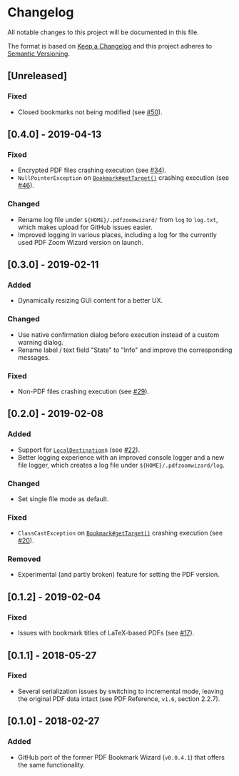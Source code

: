 # Changelog

All notable changes to this project will be documented in this file.

The format is based on [Keep a Changelog](https://keepachangelog.com/en/1.0.0/) and this project adheres to [Semantic Versioning](https://semver.org/spec/v2.0.0.html).

## [Unreleased]

### Fixed

- Closed bookmarks not being modified (see [#50](https://github.com/beatngu13/pdf-zoom-wizard/issues/50)).

## [0.4.0] - 2019-04-13

### Fixed

- Encrypted PDF files crashing execution (see [#34](https://github.com/beatngu13/pdf-zoom-wizard/issues/34)).
- `NullPointerException` on [`Bookmark#getTarget()`](http://clown.sourceforge.net/docs/api/org/pdfclown/documents/interaction/navigation/document/Bookmark.html#getTarget()) crashing execution (see [#46](https://github.com/beatngu13/pdf-zoom-wizard/issues/46)).

### Changed

- Rename log file under `${HOME}/.pdfzoomwizard/` from `log` to `log.txt`, which makes upload for GitHub issues easier.
- Improved logging in various places, including a log for the currently used PDF Zoom Wizard version on launch.

## [0.3.0] - 2019-02-11

### Added

- Dynamically resizing GUI content for a better UX.

### Changed

- Use native confirmation dialog before execution instead of a custom warning dialog.
- Rename label / text field "State" to "Info" and improve the corresponding messages.

### Fixed

- Non-PDF files crashing execution (see [#29](https://github.com/beatngu13/pdf-zoom-wizard/issues/29)).

## [0.2.0] - 2019-02-08

### Added

- Support for [`LocalDestination`](http://clown.sourceforge.net/docs/api/org/pdfclown/documents/interaction/navigation/document/LocalDestination.html)s (see [#22](https://github.com/beatngu13/pdf-zoom-wizard/issues/22)).
- Better logging experience with an improved console logger and a new file logger, which creates a log file under `${HOME}/.pdfzoomwizard/log`.

### Changed

- Set single file mode as default.

### Fixed

- `ClassCastException` on [`Bookmark#getTarget()`](http://clown.sourceforge.net/docs/api/org/pdfclown/documents/interaction/navigation/document/Bookmark.html#getTarget()) crashing execution (see [#20](https://github.com/beatngu13/pdf-zoom-wizard/issues/20)).

### Removed

- Experimental (and partly broken) feature for setting the PDF version.

## [0.1.2] - 2019-02-04

### Fixed

- Issues with bookmark titles of LaTeX-based PDFs (see [#17](https://github.com/beatngu13/pdf-zoom-wizard/issues/17)).

## [0.1.1] - 2018-05-27

### Fixed

- Several serialization issues by switching to incremental mode, leaving the original PDF data intact (see PDF Reference, `v1.6`, section 2.2.7).

## [0.1.0] - 2018-02-27

### Added

- GitHub port of the former PDF Bookmark Wizard (`v0.0.4.1`) that offers the same functionality.
